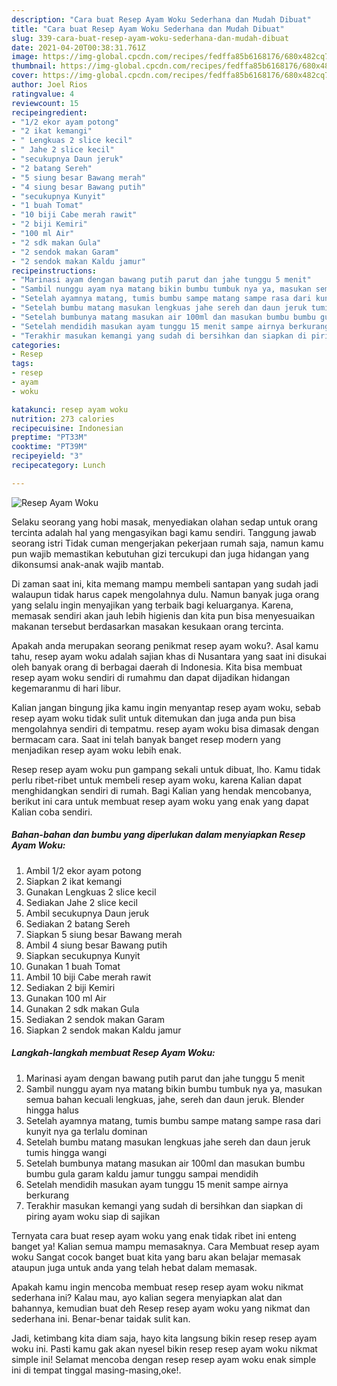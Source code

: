 ```yaml
---
description: "Cara buat Resep Ayam Woku Sederhana dan Mudah Dibuat"
title: "Cara buat Resep Ayam Woku Sederhana dan Mudah Dibuat"
slug: 339-cara-buat-resep-ayam-woku-sederhana-dan-mudah-dibuat
date: 2021-04-20T00:38:31.761Z
image: https://img-global.cpcdn.com/recipes/fedffa85b6168176/680x482cq70/resep-ayam-woku-foto-resep-utama.jpg
thumbnail: https://img-global.cpcdn.com/recipes/fedffa85b6168176/680x482cq70/resep-ayam-woku-foto-resep-utama.jpg
cover: https://img-global.cpcdn.com/recipes/fedffa85b6168176/680x482cq70/resep-ayam-woku-foto-resep-utama.jpg
author: Joel Rios
ratingvalue: 4
reviewcount: 15
recipeingredient:
- "1/2 ekor ayam potong"
- "2 ikat kemangi"
- " Lengkuas 2 slice kecil"
- " Jahe 2 slice kecil"
- "secukupnya Daun jeruk"
- "2 batang Sereh"
- "5 siung besar Bawang merah"
- "4 siung besar Bawang putih"
- "secukupnya Kunyit"
- "1 buah Tomat"
- "10 biji Cabe merah rawit"
- "2 biji Kemiri"
- "100 ml Air"
- "2 sdk makan Gula"
- "2 sendok makan Garam"
- "2 sendok makan Kaldu jamur"
recipeinstructions:
- "Marinasi ayam dengan bawang putih parut dan jahe tunggu 5 menit"
- "Sambil nunggu ayam nya matang bikin bumbu tumbuk nya ya, masukan semua bahan kecuali lengkuas, jahe, sereh dan daun jeruk. Blender hingga halus"
- "Setelah ayamnya matang, tumis bumbu sampe matang sampe rasa dari kunyit nya ga terlalu dominan"
- "Setelah bumbu matang masukan lengkuas jahe sereh dan daun jeruk tumis hingga wangi"
- "Setelah bumbunya matang masukan air 100ml dan masukan bumbu bumbu gula garam kaldu jamur tunggu sampai mendidih"
- "Setelah mendidih masukan ayam tunggu 15 menit sampe airnya berkurang"
- "Terakhir masukan kemangi yang sudah di bersihkan dan siapkan di piring ayam woku siap di sajikan"
categories:
- Resep
tags:
- resep
- ayam
- woku

katakunci: resep ayam woku 
nutrition: 273 calories
recipecuisine: Indonesian
preptime: "PT33M"
cooktime: "PT39M"
recipeyield: "3"
recipecategory: Lunch

---
```



![Resep Ayam Woku](https://img-global.cpcdn.com/recipes/fedffa85b6168176/680x482cq70/resep-ayam-woku-foto-resep-utama.jpg)

Selaku seorang yang hobi masak, menyediakan olahan sedap untuk orang tercinta adalah hal yang mengasyikan bagi kamu sendiri. Tanggung jawab seorang istri Tidak cuman mengerjakan pekerjaan rumah saja, namun kamu pun wajib memastikan kebutuhan gizi tercukupi dan juga hidangan yang dikonsumsi anak-anak wajib mantab.

Di zaman  saat ini, kita memang mampu membeli santapan yang sudah jadi walaupun tidak harus capek mengolahnya dulu. Namun banyak juga orang yang selalu ingin menyajikan yang terbaik bagi keluarganya. Karena, memasak sendiri akan jauh lebih higienis dan kita pun bisa menyesuaikan makanan tersebut berdasarkan masakan kesukaan orang tercinta. 



Apakah anda merupakan seorang penikmat resep ayam woku?. Asal kamu tahu, resep ayam woku adalah sajian khas di Nusantara yang saat ini disukai oleh banyak orang di berbagai daerah di Indonesia. Kita bisa membuat resep ayam woku sendiri di rumahmu dan dapat dijadikan hidangan kegemaranmu di hari libur.

Kalian jangan bingung jika kamu ingin menyantap resep ayam woku, sebab resep ayam woku tidak sulit untuk ditemukan dan juga anda pun bisa mengolahnya sendiri di tempatmu. resep ayam woku bisa dimasak dengan bermacam cara. Saat ini telah banyak banget resep modern yang menjadikan resep ayam woku lebih enak.

Resep resep ayam woku pun gampang sekali untuk dibuat, lho. Kamu tidak perlu ribet-ribet untuk membeli resep ayam woku, karena Kalian dapat menghidangkan sendiri di rumah. Bagi Kalian yang hendak mencobanya, berikut ini cara untuk membuat resep ayam woku yang enak yang dapat Kalian coba sendiri.

<!--inarticleads1-->

##### Bahan-bahan dan bumbu yang diperlukan dalam menyiapkan Resep Ayam Woku:

1. Ambil 1/2 ekor ayam potong
1. Siapkan 2 ikat kemangi
1. Gunakan  Lengkuas 2 slice kecil
1. Sediakan  Jahe 2 slice kecil
1. Ambil secukupnya Daun jeruk
1. Sediakan 2 batang Sereh
1. Siapkan 5 siung besar Bawang merah
1. Ambil 4 siung besar Bawang putih
1. Siapkan secukupnya Kunyit
1. Gunakan 1 buah Tomat
1. Ambil 10 biji Cabe merah rawit
1. Sediakan 2 biji Kemiri
1. Gunakan 100 ml Air
1. Gunakan 2 sdk makan Gula
1. Sediakan 2 sendok makan Garam
1. Siapkan 2 sendok makan Kaldu jamur




<!--inarticleads2-->

##### Langkah-langkah membuat Resep Ayam Woku:

1. Marinasi ayam dengan bawang putih parut dan jahe tunggu 5 menit
1. Sambil nunggu ayam nya matang bikin bumbu tumbuk nya ya, masukan semua bahan kecuali lengkuas, jahe, sereh dan daun jeruk. Blender hingga halus
1. Setelah ayamnya matang, tumis bumbu sampe matang sampe rasa dari kunyit nya ga terlalu dominan
1. Setelah bumbu matang masukan lengkuas jahe sereh dan daun jeruk tumis hingga wangi
1. Setelah bumbunya matang masukan air 100ml dan masukan bumbu bumbu gula garam kaldu jamur tunggu sampai mendidih
1. Setelah mendidih masukan ayam tunggu 15 menit sampe airnya berkurang
1. Terakhir masukan kemangi yang sudah di bersihkan dan siapkan di piring ayam woku siap di sajikan




Ternyata cara buat resep ayam woku yang enak tidak ribet ini enteng banget ya! Kalian semua mampu memasaknya. Cara Membuat resep ayam woku Sangat cocok banget buat kita yang baru akan belajar memasak ataupun juga untuk anda yang telah hebat dalam memasak.

Apakah kamu ingin mencoba membuat resep resep ayam woku nikmat sederhana ini? Kalau mau, ayo kalian segera menyiapkan alat dan bahannya, kemudian buat deh Resep resep ayam woku yang nikmat dan sederhana ini. Benar-benar taidak sulit kan. 

Jadi, ketimbang kita diam saja, hayo kita langsung bikin resep resep ayam woku ini. Pasti kamu gak akan nyesel bikin resep resep ayam woku nikmat simple ini! Selamat mencoba dengan resep resep ayam woku enak simple ini di tempat tinggal masing-masing,oke!.


